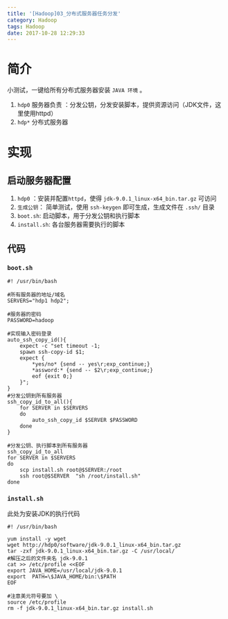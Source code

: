 ```yaml
---
title: '[Hadoop]03_分布式服务器任务分发'
category: Hadoop
tags: Hadoop
date: 2017-10-28 12:29:33
---
```


# 简介

小测试，一键给所有分布式服务器安装 `JAVA 环境` 。

1. `hdp0` 服务器负责 ：分发公钥，分发安装脚本，提供资源访问（JDK文件，这里使用httpd）
2. `hdp*` 分布式服务器

# 实现

## 启动服务器配置        

1. `hdp0` ：安装并配置`httpd`，使得 `jdk-9.0.1_linux-x64_bin.tar.gz` 可访问
2. `生成公钥`： 简单测试，使用 `ssh-keygen` 即可生成，生成文件在 `.ssh/` 目录
3. `boot.sh`: 启动脚本，用于分发公钥和执行脚本
4. `install.sh`: 各台服务器需要执行的脚本

## 代码

### `boot.sh`

```
#! /usr/bin/bash

#所有服务器的地址/域名
SERVERS="hdp1 hdp2";

#服务器的密码
PASSWORD=hadoop

#实现输入密码登录
auto_ssh_copy_id(){
	expect -c "set timeout -1;
	spawn ssh-copy-id $1;
	expect {
		*yes/no* {send -- yes\r;exp_continue;}
		*assword:* {send -- $2\r;exp_continue;}
		eof {exit 0;}
	}";
}
#分发公钥到所有服务器
ssh_copy_id_to_all(){
	for SERVER in $SERVERS
	do
		auto_ssh_copy_id $SERVER $PASSWORD
	done
}

#分发公钥、执行脚本到所有服务器
ssh_copy_id_to_all
for SERVER in $SERVERS
do
    scp install.sh root@$SERVER:/root
    ssh root@$SERVER  "sh /root/install.sh"
done
```

### `install.sh`

此处为安装JDK的执行代码
```
#! /usr/bin/bash

yum install -y wget
wget http://hdp0/software/jdk-9.0.1_linux-x64_bin.tar.gz
tar -zxf jdk-9.0.1_linux-x64_bin.tar.gz -C /usr/local/
#解压之后的文件夹名 jdk-9.0.1
cat >> /etc/profile <<EOF
export JAVA_HOME=/usr/local/jdk-9.0.1
export  PATH=\$JAVA_HOME/bin:\$PATH
EOF

#注意美元符号要加 \
source /etc/profile
rm -f jdk-9.0.1_linux-x64_bin.tar.gz install.sh
```
